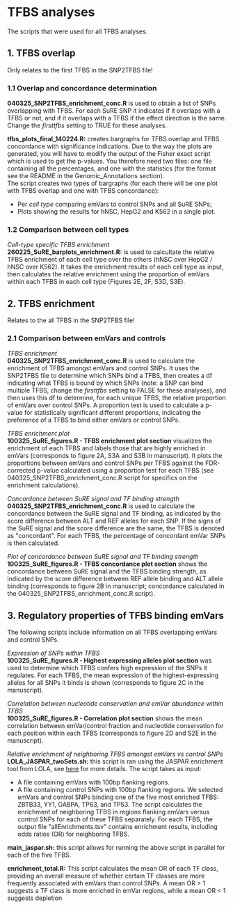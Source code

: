 # TFBS analyses
The scripts that were used for all TFBS analyses.

## 1. TFBS overlap
Only relates to the first TFBS in the SNP2TFBS file!

### 1.1 Overlap and concordance determination
**040325_SNP2TFBS_enrichment_conc.R** is used to obtain a list of SNPs overlapping with TFBS. For each SuRE SNP it indicates if it overlaps with a TFBS or not, and if it overlaps with a TFBS if the effect direction is the same. Change the _firsttfbs_ setting to TRUE for these analyses.

**tfbs_plots_final_140224.R:** creates bargraphs for TFBS overlap and TFBS concordance with significance indications. Due to the way the plots are generated, you will have to modify the output of the Fisher exact script which is used to get the p-values. You therefore need two files: one file containing all the percentages, and one with the statistics (for the format see the README in the Genomic_Annotations section). \
The script creates two types of bargraphs (for each there will be one plot with TFBS overlap and one with TFBS concordance):
- Per _cell type_ comparing emVars to control SNPs and all SuRE SNPs;
- Plots showing the results for hNSC, HepG2 and K562 in a single plot.

### 1.2 Comparison between cell types
*Cell-type specific TFBS enrichment*  
**260225_SuRE_barplots_enrichment.R:** is used to calcultate the relative TFBS enrichment of each cell type over the others (hNSC over HepG2 / hNSC over K562). It takes the enrichment results of each cell type as input, then calculates the relative enrichment using the proportion of emVars within each TFBS in each cell type (Figures 2E, 2F, S3D, S3E). 


## 2. TFBS enrichment 
Relates to the all TFBS in the SNP2TFBS file!

### 2.1 Comparison between emVars and controls
*TFBS enrichment*  
**040325_SNP2TFBS_enrichment_conc.R** is used to calculate the enrichment of TFBS amongst emVars and control SNPs. It uses the SNP2TFBS file to determine which SNPs bind a TFBS, then creates a df indicating what TFBS is bound by which SNPs (note: a SNP can bind multiple TFBS, change the _firsttfbs_ setting to FALSE for these analyses), and then uses this df to determine, for each unique TFBS, the relative proportion of emVars over control SNPs. A proportion test is used to calculate a p-value for statistically significant different proportions, indicating the preference of a TFBS to bind either emVars or control SNPs. 

*TFBS enrichment plot*  
**100325_SuRE_figures.R - TFBS enrichment plot section** visualizes the enrichment of each TFBS and labels those that are highly enriched in emVars (corresponds to figure 2A, S3A and S3B in manuscript). It plots the proportions between emVars and control SNPs per TFBS against the FDR-corrected p-value calculated using a proportion test for each TFBS (see 040325_SNP2TFBS_enrichment_conc.R script for specifics on the enrichment calculations).

*Concordance between SuRE signal and TF binding strength*    
**040325_SNP2TFBS_enrichment_conc.R** is used to calculate the concordance between the SuRE signal and TF binding, as indicated by the score difference between ALT and REF alleles for each SNP. If the signs of the SuRE signal and the score difference are the same, the TFBS is denoted as "concordant". For each TFBS, the percentage of concordant emVar SNPs is then calculated.

*Plot of concordance between SuRE signal and TF binding strength*  
**100325_SuRE_figures.R - TFBS concordance plot section** shows the concordance between SuRE signal and the TFBS binding strength, as indicated by the score difference between REF allele binding and ALT allele binding (corresponds to figure 2B in manuscript; concordance calculated in the 040325_SNP2TFBS_enrichment_conc.R script). 


## 3. Regulatory properties of TFBS binding emVars 
The following scripts include information on all TFBS overlapping emVars and control SNPs.

*Expression of SNPs within TFBS*   
**100325_SuRE_figures.R - Highest expressing alleles plot section** was used to determine which TFBS confers high expression of the SNPs it regulates. For each TFBS, the mean expression of the highest-expressing alleles for all SNPs it binds is shown (corresponds to figure 2C in the manuscript). 

*Correlation between nucleotide conservation and emVar abundance within TFBS*   
**100325_SuRE_figures.R - Correlation plot section** shows the mean correlation between emVar/control fraction and nucleotide conservation for each position within each TFBS (corresponds to figure 2D and S2E in the manuscript).

*Relative enrichment of neighboring TFBS amongst emVars vs control SNPs*  
**LOLA_JASPAR_twoSets.sh:** this script is ran using the JASPAR enrichment tool from LOLA, see [here](https://bitbucket.org/CBGR/jaspar_enrichment/src/master/) for more details. 
The script takes as input:
- A file containing emVars with 100bp flanking regions.
- A file containing control SNPs with 100bp flanking regions.
We selected emVars and control SNPs binding one of the five most enriched TFBS: ZBTB33, YY1, GABPA, TP63, and TP53. The script calculates the enrichment of neighboring TFBS in regions flanking emVars versus control SNPs for each of these TFBS separately. For each TFBS, the output file "allEnrichments.tsv" contains enrichment results, including odds ratios (OR) for neighboring TFBS.

**main_jaspar.sh:** this script allows for running the above script in parallel for each of the five TFBS. 

**enrichment_total.R:** This script calculates the mean OR of each TF class, providing an overall measure of whether certain TF classes are more frequently associated with emVars than control SNPs. A mean OR > 1 suggests a TF class is more enriched in emVar regions, while a mean OR < 1 suggests depletion



